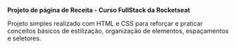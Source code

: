 **Projeto de página de Receita - Curso FullStack da Rocketseat**

Projeto simples realizado com HTML e CSS para reforçar e praticar conceitos básicos de estilização, organização de elementos, espaçamentos e seletores.
